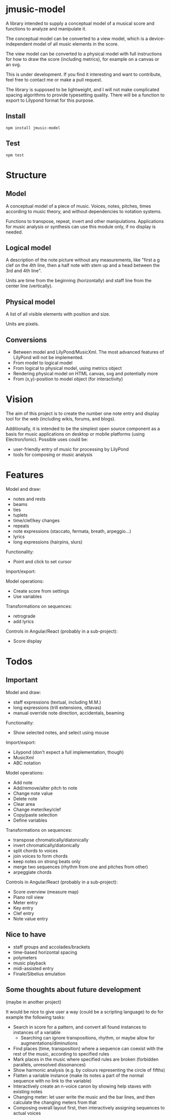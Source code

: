 # jmusic-model
A library intended to supply a conceptual model of a musical score and functions to analyze and manipulate it.

The conceptual model can be converted to a view model, which is a device-independent model of all music elements in the score.

The view model can be converted to a physical model with full instructions for how to draw the score (including metrics), for example on a canvas or an svg.

This is under development. If you find it interesting and want to contribute, feel free to contact me or make a pull request.

The library is supposed to be lightweight, and I will not make complicated spacing algorithms to provide typesetting quality. There will be a function to export to Lilypond format for this purpose.

## Install
`npm install jmusic-model`

## Test
```
npm test
```

# Structure
## Model
A conceptual model of a piece of music. Voices, notes, pitches, times according to music theory, and without dependencies to notation systems.

Functions to transpose, repeat, invert and other manipulations. Applications for music analysis or synthesis can use this module only, if no display is needed.

## Logical model
A description of the note picture without any measurements, like "first a g clef on the 4th line, then a half note with stem up and a head between the 
3rd and 4th line".

Units are time from the beginning (horizontally) and staff line from the center line (vertically).

## Physical model
A list of all visible elements with position and size.

Units are pixels.

## Conversions
* Between model and LilyPond/MusicXml. The most advanced features of LilyPond will not be implemented.
* From model to logical model
* From logical to physical model, using metrics object
* Rendering physical model on HTML canvas, svg and potentially more
* From (x,y)-position to model object (for interactivity)

# Vision
The aim of this project is to create the number one note entry and display tool for the web (including wikis, forums, and blogs).

Additionally, it is intended to be the simplest open source component as a basis for music applications on desktop or mobile platforms (using Electron/Ionic). Possible uses could be:
* user-friendly entry of music for processing by LilyPond
* tools for composing or music analysis

# Features

Model and draw:
* notes and rests
* beams
* ties
* tuplets
* time/clef/key changes
* repeats
* note expressions (staccato, fermata, breath, arpeggio...)
* lyrics
* long expressions (hairpins, slurs)

Functionality:
* Point and click to set cursor

Import/export:

Model operations:
* Create score from settings
* Use variables

Transformations on sequences:
* retrograde
* add lyrics

Controls in Angular/React (probably in a sub-project):
* Score display

# Todos
## Important
Model and draw:
* staff expressions (textual, including M.M.)
* long expressions (trill extensions, ottavas)
* manual override note direction, accidentals, beaming

Functionality:
* Show selected notes, and select using mouse

Import/export:
* Lilypond (don't expect a full implementation, though)
* MusicXml
* ABC notation

Model operations:
* Add note
* Add/remove/alter pitch to note
* Change note value
* Delete note
* Clear area
* Change meter/key/clef
* Copy/paste selection
* Define variables

Transformations on sequences:
* transpose chromatically/diatonically
* invert chromatically/diatonically
* split chords to voices
* join voices to form chords
* keep notes on strong beats only
* merge two sequences (rhythm from one and pitches from other)
* arpeggiate chords

Controls in Angular/React (probably in a sub-project):
* Score overview (measure map)
* Piano roll view
* Meter entry
* Key entry
* Clef entry
* Note value entry

## Nice to have
* staff groups and accolades/brackets
* time-based horizontal spacing
* polymeters
* music playback
* midi-assisted entry
* Finale/Sibelius emulation

## Some thoughts about future development
(maybe in another project)

It would be nice to give user a way (could be a scripting language) to do for example the following tasks:
* Search in score for a pattern, and convert all found instances to instances of a variable
  * Searching can ignore transpositions, rhythm, or maybe allow for augmentations/diminutions
* Find places (time, transposition) where a sequence can coexist with the rest of the music, according to specified rules
* Mark places in the music where specified rules are broken (forbidden parallels, unresolved dissonances)
* Show harmonic analysis (e.g. by colours representing the circle of fifths)
* Flatten a variable instance (make its notes a part of the normal sequence with no link to the variable)
* Interactively create an n-voice canon by showing help staves with existing notes
* Changing meter: let user write the music and the bar lines, and then calculate the changing meters from that
* Composing overall layout first, then interactively assigning sequences to actual voices
